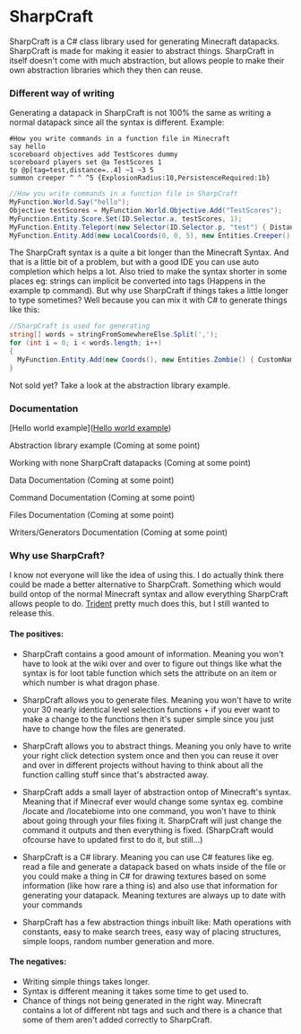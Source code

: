 # SharpCraft
SharpCraft is a C# class library used for generating Minecraft datapacks. SharpCraft is made for making it easier to abstract things. SharpCraft in itself doesn't come with much abstraction, but allows people to make their own abstraction libraries which they then can reuse.

### Different way of writing
Generating a datapack in SharpCraft is not 100% the same as writing a normal datapack since all the syntax is different.
Example:

```mcfunction
#How you write commands in a function file in Minecraft
say hello
scoreboard objectives add TestScores dummy
scoreboard players set @a TestScores 1
tp @p[tag=test,distance=..4] ~1 ~3 5
summon creeper ^ ^ ^5 {ExplosionRadius:10,PersistenceRequired:1b}
```
```c#
//How you write commands in a function file in SharpCraft
MyFunction.World.Say("hello");
Objective testScores = MyFunction.World.Objective.Add("TestScores");
MyFunction.Entity.Score.Set(ID.Selector.a, testScores, 1);
MyFunction.Entity.Teleport(new Selector(ID.Selector.p, "test") { Distance = new MCRange(null, 4) }, new Coords(1, 3, 5, true, true, false));
MyFunction.Entity.Add(new LocalCoords(0, 0, 5), new Entities.Creeper() { ExplosionRadius = 10, PersistenceRequired = true });
```
The SharpCraft syntax is a quite a bit longer than the Minecraft Syntax. And that is a little bit of a problem, but with a good IDE you can use auto completion which helps a lot. Also tried to make the syntax shorter in some places eg: strings can implicit be converted into tags (Happens in the example tp command).
But why use SharpCraft if things takes a little longer to type sometimes? Well because you can mix it with C# to generate things like this:
```c#
//SharpCraft is used for generating
string[] words = stringFromSomewhereElse.Split(',');
for (int i = 0; i < words.length; i++) 
{
  MyFunction.Entity.Add(new Coords(), new Entities.Zombie() { CustomName = words[i] });
}
```
Not sold yet? Take a look at the abstraction library example.

### Documentation
[Hello world example]([Hello world example](https://github.com/Vilder50/SharpCraft/wiki/Hello-world-example))

Abstraction library example (Coming at some point)

Working with none SharpCraft datapacks (Coming at some point)

Data Documentation (Coming at some point)

Command Documentation (Coming at some point)

Files Documentation (Coming at some point)

Writers/Generators Documentation (Coming at some point)

### Why use SharpCraft?
I know not everyone will like the idea of using this. I do actually think there could be made a better alternative to SharpCraft. Something which would build ontop of the normal Minecraft syntax and allow everything SharpCraft allows people to do. [Trident](https://energyxxer.com/trident/#home) pretty much does this, but I still wanted to release this.

#### The positives:
* SharpCraft contains a good amount of information. Meaning you won't have to look at the wiki over and over to figure out things like what the syntax is for loot table function which sets the attribute on an item or which number is what dragon phase.

* SharpCraft allows you to generate files. Meaning you won't have to write your 30 nearly identical level selection functions + if you ever want to make a change to the functions then it's super simple since you just have to change how the files are generated.

* SharpCraft allows you to abstract things. Meaning you only have to write your right click detection system once and then you can reuse it over and over in different projects without having to think about all the function calling stuff since that's abstracted away.

* SharpCraft adds a small layer of abstraction ontop of Minecraft's syntax. Meaning that if Minecraf ever would change some syntax eg. combine /locate and /locatebiome into one command, you won't have to think about going through your files fixing it. SharpCraft will just change the command it outputs and then everything is fixed. (SharpCraft would ofcourse have to updated first to do it, but still...)

* SharpCraft is a C# library. Meaning you can use C# features like eg. read a file and generate a datapack based on whats inside of the file or you could make a thing in C# for drawing textures based on some information (like how rare a thing is) and also use that information for generating your datapack. Meaning textures are always up to date with your commands

* SharpCraft has a few abstraction things inbuilt like: Math operations with constants, easy to make search trees, easy way of placing structures, simple loops, random number generation and more. 

#### The negatives:
* Writing simple things takes longer.
* Syntax is different meaning it takes some time to get used to.
* Chance of things not being generated in the right way. Minecraft contains a lot of different nbt tags and such and there is a chance that some of them aren't added correctly to SharpCraft.
